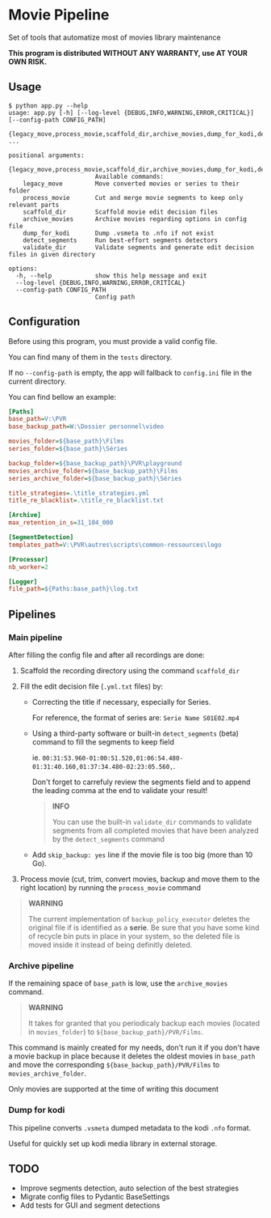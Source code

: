 # Movie Pipeline

Set of tools that automatize most of movies library maintenance

**This program is distributed WITHOUT ANY WARRANTY, use AT YOUR OWN RISK.**

## Usage

```
$ python app.py --help
usage: app.py [-h] [--log-level {DEBUG,INFO,WARNING,ERROR,CRITICAL}] [--config-path CONFIG_PATH]
              {legacy_move,process_movie,scaffold_dir,archive_movies,dump_for_kodi,detect_segments,validate_dir} ...

positional arguments:
  {legacy_move,process_movie,scaffold_dir,archive_movies,dump_for_kodi,detect_segments,validate_dir}
                        Available commands:
    legacy_move         Move converted movies or series to their folder
    process_movie       Cut and merge movie segments to keep only relevant parts
    scaffold_dir        Scaffold movie edit decision files
    archive_movies      Archive movies regarding options in config file
    dump_for_kodi       Dump .vsmeta to .nfo if not exist
    detect_segments     Run best-effort segments detectors
    validate_dir        Validate segments and generate edit decision files in given directory

options:
  -h, --help            show this help message and exit
  --log-level {DEBUG,INFO,WARNING,ERROR,CRITICAL}
  --config-path CONFIG_PATH
                        Config path
```

## Configuration

Before using this program, you must provide a valid config file.

You can find many of them in the `tests` directory.

If no `--config-path` is empty, the app will fallback to `config.ini` file in the current directory.

You can find bellow an example:

```ini
[Paths]
base_path=V:\PVR
base_backup_path=W:\Dossier personnel\video

movies_folder=${base_path}\Films
series_folder=${base_path}\Séries

backup_folder=${base_backup_path}\PVR\playground
movies_archive_folder=${base_backup_path}\Films
series_archive_folder=${base_backup_path}\Séries

title_strategies=.\title_strategies.yml
title_re_blacklist=.\title_re_blacklist.txt

[Archive]
max_retention_in_s=31_104_000

[SegmentDetection]
templates_path=V:\PVR\autres\scripts\common-ressources\logo

[Processor]
nb_worker=2

[Logger]
file_path=${Paths:base_path}\log.txt
```

## Pipelines

### Main pipeline

After filling the config file and after all recordings are done:

1. Scaffold the recording directory using the command `scaffold_dir`

2. Fill the edit decision file (`.yml.txt` files) by:
    - Correcting the title if necessary, especially for Series.

      For reference, the format of series are: `Serie Name S01E02.mp4`

    - Using a third-party software or built-in `detect_segments` (beta) command to fill the segments to keep field

      ie. `00:31:53.960-01:00:51.520,01:06:54.480-01:31:40.160,01:37:34.480-02:23:05.560,`.

      Don't forget to carrefuly review the segments field and to append the leading comma at the end to validate your result!

      > **INFO**
      >
      > You can use the built-in `validate_dir` commands to validate segments from all completed movies that have been analyzed by the `detect_segments` command

    - Add `skip_backup: yes` line if the movie file is too big (more than 10 Go).

3. Process movie (cut, trim, convert movies, backup and move them to the right location) by running the `process_movie` command

  > **WARNING**
  >
  > The current implementation of `backup_policy_executor` deletes the original file if is identified as a **serie**.
  > Be sure that you have some kind of recycle bin puts in place in your system, so the deleted file is moved inside it
  > instead of being definitly deleted.

### Archive pipeline

If the remaining space of `base_path` is low, use the `archive_movies` command.

> **WARNING**
>
> It takes for granted that you periodicaly backup each movies (located in `movies_folder`) to `${base_backup_path}/PVR/Films`.

This command is mainly created for my needs, don't run it if you don't have a movie backup in place because it deletes the oldest movies in `base_path` and move the corresponding `${base_backup_path}/PVR/Films` to `movies_archive_folder`.

Only movies are supported at the time of writing this document

### Dump for kodi

This pipeline converts `.vsmeta` dumped metadata to the kodi `.nfo` format.

Useful for quickly set up kodi media library in external storage.

## TODO

- Improve segments detection, auto selection of the best strategies
- Migrate config files to Pydantic BaseSettings
- Add tests for GUI and segment detections
